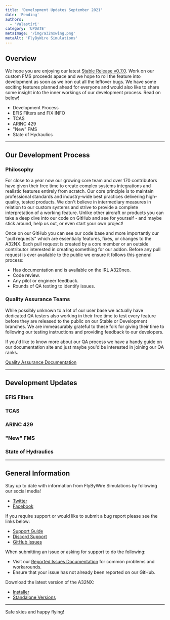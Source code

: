 ```yaml
---
title: 'Development Updates September 2021'
date: 'Pending'
authors:
  - 'Valastiri'
category: 'UPDATE'
metaImage: '/img/a32nxwing.png'
metaAlt: 'FlyByWire Simulations'
---
```

  
## Overview

We hope you are enjoying our latest [Stable Release v0.7.0](https://docs.flybywiresim.com/release-notes/v070/). Work on our custom FMS proceeds apace and we hope to roll the feature into development as soon as we iron out all the leftover bugs. We have some exciting features planned ahead for everyone and would also like to share some insight into the inner workings of our development process. Read on below!

- Development Process
- EFIS Filters and FIX INFO
- TCAS
- ARINC 429
- "New" FMS
- State of Hydraulics

---

## Our Development Process

### Philosophy

For close to a year now our growing core team and over 170 contributors have given their free time to create complex systems integrations and realistic features entirely from scratch. Our core principle is to maintain professional standards and industry-wide best practices delivering high-quality, tested products. We don't believe in intermediary measures in relation to our custom systems and strive to provide a complete interpretation of a working feature. Unlike other aircraft or products you can take a deep dive into our code on GitHub and see for yourself - and maybe stick around, help us out, or even start your own project!

Once on our GitHub you can see our code base and more importantly our "pull requests" which are essentially features, fixes, or changes to the A32NX. Each pull request is created by a core member or an outside contributor interested in creating something for our addon. Before any pull request is ever available to the public we ensure it follows this general process:

- Has documentation and is available on the IRL A320neo.
- Code review.
- Any pilot or engineer feedback.
- Rounds of QA testing to identify issues.

### Quality Assurance Teams

While possibly unknown to a lot of our user base we actually have dedicated QA testers also working in their free time to test every feature before they are released to the public on our Stable or Development branches. We are immeasurably grateful to these folk for giving their time to following our testing instructions and providing feedback to our developers.

If you'd like to know more about our QA process we have a handy guide on our documentation site and just maybe you'd be interested in joining our QA ranks.

[Quality Assurance Documentation](https://docs.flybywiresim.com/dev-corner/qa-process/)

---

## Development Updates

### EFIS Filters

### TCAS

### ARINC 429

### "New" FMS

### State of Hydraulics

---

## General Information

Stay up to date with information from FlyByWire Simulations by following our social media!

- [Twitter](https://twitter.com/FlyByWireSim)
- [Facebook](https://www.facebook.com/FlyByWireSimulations/)

If you require support or would like to submit a bug report please see the links below:

- [Support Guide](https://docs.flybywiresim.com/fbw-a32nx/support/)
- [Discord Support](https://discord.gg/flybywire)
- [GitHub Issues](https://github.com/flybywiresim/a32nx/issues/new/choose)

When submitting an issue or asking for support to do the following:

- Visit our [Reported Issues Documentation](https://docs.flybywiresim.com/fbw-a32nx/support/reported-issues/) for common problems and workarounds.
- Ensure that your issue has not already been reported on our GitHub.

Download the latest version of the A32NX:

- [Installer](https://api.flybywiresim.com/installer)
- [Standalone Versions](https://flybywiresim.com/a32nx/#download)

---

Safe skies and happy flying!
